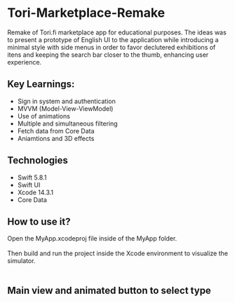 # Tori-Marketplace-Remake
Remake of Tori.fi marketplace app for educational purposes. The ideas was to present a prototype of English UI to the application while introducing a minimal style with side menus in order to favor declutered exhibitions of itens and keeping the search bar closer to the thumb, enhancing user experience.

## Key Learnings:

- Sign in system and authentication
- MVVM (Model-View-ViewModel) 
- Use of animations
- Multiple and simultaneous filtering
- Fetch data from Core Data
- Aniamtions and 3D effects

## Technologies

- Swift 5.8.1
- Swift UI
- Xcode 14.3.1
- Core Data

## How to use it?
  
  Open the MyApp.xcodeproj file inside of the MyApp folder.
  <br></br>
  Then build and run the project inside the Xcode environment to visualize the simulator.
  <br></br>

## Main view and animated button to select type
